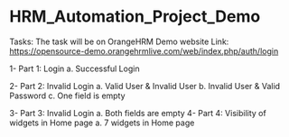 # HRM_Automation_Project_Demo

Tasks:
The task will be on OrangeHRM Demo website
Link: https://opensource-demo.orangehrmlive.com/web/index.php/auth/login

1- Part 1: Login
  a. Successful Login

2- Part 2: Invalid Login
  a. Valid User & Invalid User
  b. Invalid User & Valid Password
  c. One field is empty
  
3- Part 3: Invalid Login
  a. Both fields are empty
  4- Part 4: Visibility of widgets in Home page
  a. 7 widgets in Home page
  

